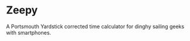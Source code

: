 # Zeepy

A Portsmouth Yardstick corrected time calculator for dinghy sailing geeks with smartphones.
